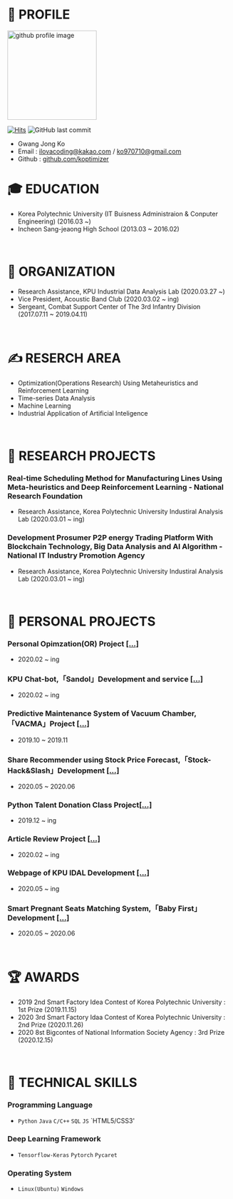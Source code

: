 # 📝 PROFILE
<img alt="github profile image" src="https://avatars1.githubusercontent.com/u/29548128?s=400&u=2e375da7abe40b9e73ffd45cf6d8951dc173f8a5&v=4" width="200">

[![Hits](https://hits.seeyoufarm.com/api/count/incr/badge.svg?url=https%3A%2F%2Fgithub.com%2Fkoptimizer%2FCV)](https://hits.seeyoufarm.com)
![GitHub last commit](https://img.shields.io/github/last-commit/koptimizer/CV.svg)

* Gwang Jong Ko
* Email : ilovacoding@kakao.com / ko970710@gmail.com
* Github : [github.com/koptimizer](https://github.com/koptimizer)

# 🎓 EDUCATION
- Korea Polytechnic University (IT Buisness Administraion & Conputer Engineering) (2016.03 ~)
- Incheon Sang-jeaong High School  (2013.03 ~ 2016.02)
<br>

# 💼 ORGANIZATION
- Research Assistance, KPU Industrial Data Analysis Lab (2020.03.27 ~)
- Vice President, Acoustic Band Club <Sorisae> (2020.03.02 ~ ing)
- Sergeant, Combat Support Center of The 3rd Infantry Division (2017.07.11 ~ 2019.04.11)
</br>

# ✍ RESERCH AREA
- Optimization(Operations Research) Using Metaheuristics and Reinforcement Learning
- Time-series Data Analysis
- Machine Learning
- Industrial Application of Artificial Inteligence
</br>

# 🧪 RESEARCH PROJECTS
### Real-time Scheduling Method for Manufacturing Lines Using Meta-heuristics and Deep Reinforcement Learning - National Research Foundation
- Research Assistance, Korea Polytechnic University Industiral Analysis Lab (2020.03.01 ~ ing)

### Development Prosumer P2P energy Trading Platform With Blockchain Technology, Big Data Analysis and AI Algorithm - National IT Industry Promotion Agency
- Research Assistance, Korea Polytechnic University Industiral Analysis Lab (2020.03.01 ~ ing)
</br>

# 📖 PERSONAL PROJECTS
### Personal Opimzation(OR) Project [[...]](https://github.com/koptimizer/my_Optimization-studio)
- 2020.02 ~ ing

### KPU Chat-bot,「Sandol」Development and service [[...]](https://github.com/koptimizer/kakaotalk_chatbot_sandol)
- 2020.02 ~ ing

### Predictive Maintenance System of Vacuum Chamber,「VACMA」Project [[...]](https://github.com/koptimizer/VACMA_KIT_prop)
- 2019.10 ~ 2019.11

### Share Recommender using Stock Price Forecast,「Stock-Hack&Slash」Development [[...]](https://github.com/koptimizer/StockHackAndSlash)
- 2020.05 ~ 2020.06

### Python Talent Donation Class Project[[...]](https://github.com/koptimizer/Python_Breakers)
- 2019.12 ~ ing

### Article Review Project [[...]](https://github.com/koptimizer/my_PaperLog)
- 2020.02 ~ ing

### Webpage of KPU IDAL Development [[...]](https://github.com/koptimizer/IDALab.io)
- 2020.05 ~ ing

### Smart Pregnant Seats Matching System,「Baby First」Development [[...]](https://github.com/koptimizer/BabyFirst)
- 2020.05 ~ 2020.06
<br>

# 🏆 AWARDS
- 2019 2nd Smart Factory Idea Contest of Korea Polytechnic University : 1st Prize (2019.11.15)
- 2020 3rd Smart Factory Idaa Contest of Korea Polytechnic University : 2nd Prize (2020.11.26)
- 2020 8st Bigcontes of National Information Society Agency : 3rd Prize (2020.12.15)
<br>

# 🎯 TECHNICAL SKILLS
### Programming Language
- `Python` `Java` `C/C++` `SQL` `JS` `HTML5/CSS3'

### Deep Learning Framework
- `Tensorflow-Keras` `Pytorch` `Pycaret`

### Operating System
- `Linux(Ubuntu)` `Windows`
<br>


